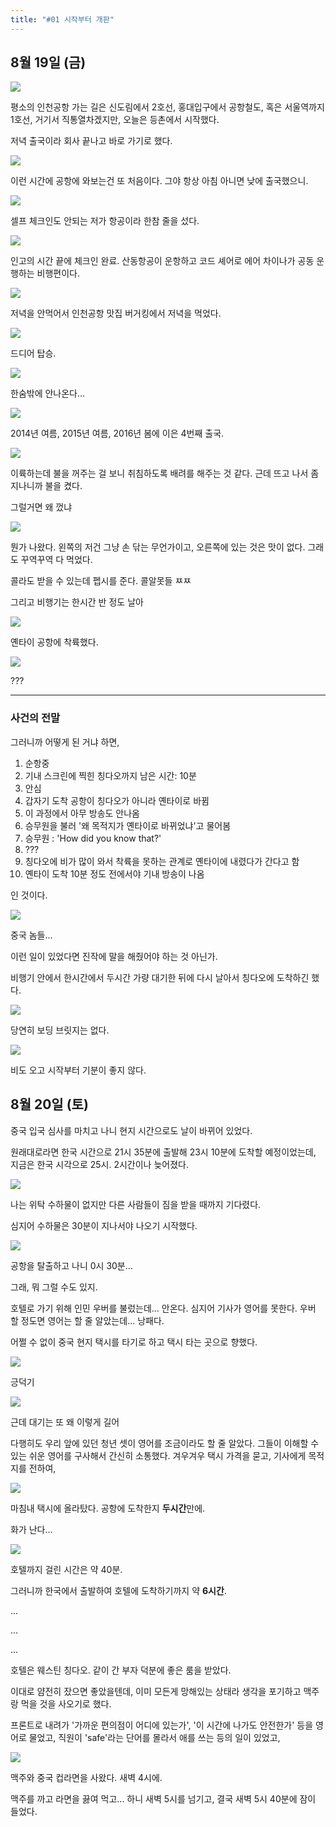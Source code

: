 ```yaml
---
title: "#01 시작부터 개판"
---
```


## 8월 19일 (금)

![](/photos/160819-qingdao/01_01.jpg)

평소의 인천공항 가는 길은 신도림에서 2호선, 홍대입구에서 공항철도, 혹은 서울역까지 1호선, 거기서 직통열차겠지만, 오늘은 등촌에서 시작했다.

저녁 출국이라 회사 끝나고 바로 가기로 했다.

![](/photos/160819-qingdao/01_02.jpg)

이런 시간에 공항에 와보는건 또 처음이다.
그야 항상 아침 아니면 낮에 출국했으니.

![](/photos/160819-qingdao/01_03.jpg)

셀프 체크인도 안되는 저가 항공이라 한참 줄을 섰다.

![](/photos/160819-qingdao/01_04.jpg)

인고의 시간 끝에 체크인 완료. 산동항공이 운항하고 코드 셰어로 에어 차이나가 공동 운행하는 비행편이다.

![](/photos/160819-qingdao/01_05.jpg)

저녁을 안먹어서 인천공항 맛집 버거킹에서 저녁을 먹었다.

![](/photos/160819-qingdao/01_06.jpg)

드디어 탑승.

![](/photos/160819-qingdao/01_07.jpg)

한숨밖에 안나온다...

![](/photos/160819-qingdao/01_08.jpg)

2014년 여름, 2015년 여름, 2016년 봄에 이은 4번째 출국.

![](/photos/160819-qingdao/01_09.jpg)

이륙하는데 불을 꺼주는 걸 보니 취침하도록 배려를 해주는 것 같다.
근데 뜨고 나서 좀 지나니까 불을 켰다.

그럴거면 왜 껐냐

![](/photos/160819-qingdao/01_10.jpg)

뭔가 나왔다.
왼쪽의 저건 그냥 손 닦는 무언가이고, 오른쪽에 있는 것은 맛이 없다. 그래도 꾸역꾸역 다 먹었다.

콜라도 받을 수 있는데 펩시를 준다. 콜알못들 ㅉㅉ

그리고 비행기는 한시간 반 정도 날아

![](/photos/160819-qingdao/01_11.jpg)

옌타이 공항에 착륙했다.

![](/photos/160819-qingdao/01_12.png)

???

---

### 사건의 전말

그러니까 어떻게 된 거냐 하면,

1. 순항중
2. 기내 스크린에 찍힌 칭다오까지 남은 시간: 10분
3. 안심
4. 갑자기 도착 공항이 칭다오가 아니라 옌타이로 바뀜
5. 이 과정에서 아무 방송도 안나옴
6. 승무원을 불러 '왜 목적지가 옌타이로 바뀌었냐'고 물어봄
7. 승무원 : 'How did you know that?'
8. ???
9. 칭다오에 비가 많이 와서 착륙을 못하는 관계로 옌타이에 내렸다가 간다고 함
10. 옌타이 도착 10분 정도 전에서야 기내 방송이 나옴

인 것이다.

![](/photos/160819-qingdao/01_13.jpg)

중국 놈들...

이런 일이 있었다면 진작에 말을 해줬어야 하는 것 아닌가.

비행기 안에서 한시간에서 두시간 가량 대기한 뒤에 다시 날아서 칭다오에 도착하긴 했다.

![](/photos/160819-qingdao/01_14.jpg)

당연히 보딩 브릿지는 없다.

![](/photos/160819-qingdao/01_15.jpg)

비도 오고 시작부터 기분이 좋지 않다.

## 8월 20일 (토)

중국 입국 심사를 마치고 나니 현지 시간으로도 날이 바뀌어 있었다.

원래대로라면 한국 시간으로 21시 35분에 출발해 23시 10분에 도착할 예정이었는데, 지금은 한국 시각으로 25시. 2시간이나 늦어졌다.

![](/photos/160819-qingdao/01_16.jpg)

나는 위탁 수하물이 없지만 다른 사람들이 짐을 받을 때까지 기다렸다.

심지어 수하물은 30분이 지나서야 나오기 시작했다.

![](/photos/160819-qingdao/01_17.jpg)

공항을 탈출하고 나니 0시 30분...

그래, 뭐 그럴 수도 있지.

호텔로 가기 위해 인민 우버를 불렀는데... 안온다.
심지어 기사가 영어를 못한다.
우버 할 정도면 영어는 할 줄 알았는데... 낭패다.

어쩔 수 없이 중국 현지 택시를 타기로 하고 택시 타는 곳으로 향했다.

![](/photos/160819-qingdao/01_18.jpg)

긍덕기

![](/photos/160819-qingdao/01_19.jpg)

근데 대기는 또 왜 이렇게 길어

다행히도 우리 앞에 있던 청년 셋이 영어를 조금이라도 할 줄 알았다.
그들이 이해할 수 있는 쉬운 영어를 구사해서 간신히 소통했다.
겨우겨우 택시 가격을 묻고, 기사에게 목적지를 전하여,

![](/photos/160819-qingdao/01_20.jpg)

마침내 택시에 올라탔다. 공항에 도착한지 **두시간**만에.

화가 난다...

![](/photos/160819-qingdao/01_21.jpg)

호텔까지 걸린 시간은 약 40분.

그러니까 한국에서 출발하여 호텔에 도착하기까지 약 **6시간**.

...

...

...

호텔은 웨스틴 칭다오. 같이 간 부자 덕분에 좋은 룸을 받았다.

이대로 얌전히 잤으면 좋았을텐데, 이미 모든게 망해있는 상태라 생각을 포기하고 맥주랑 먹을 것을 사오기로 했다.

프론트로 내려가 '가까운 편의점이 어디에 있는가', '이 시간에 나가도 안전한가' 등을 영어로 물었고, 직원이 'safe'라는 단어를 몰라서 애를 쓰는 등의 일이 있었고,

![](/photos/160819-qingdao/01_22.jpg)

맥주와 중국 컵라면을 사왔다. 새벽 4시에.

맥주를 까고 라면을 끓여 먹고... 하니 새벽 5시를 넘기고, 결국 새벽 5시 40분에 잠이 들었다.
